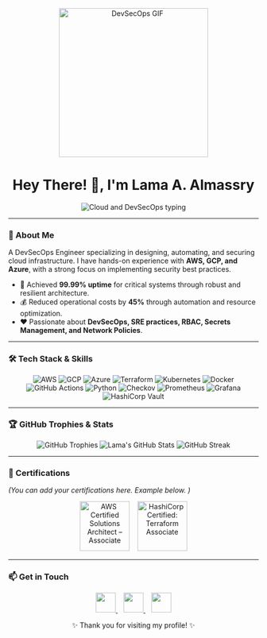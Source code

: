 <div align="center">
  <a href="https://github.com/LamaAlmassry">
    <img src="https://media.giphy.com/media/v1.Y2lkPTc5MGI3NjExM2Y0ZWU5ZDU4Yzc5YWM3YjM2ZWMwZDI3ZDYyZDEyZWYwNmFhY2EwZSZlcD12R3lfbGFuZ3Vf" width="300" alt="DevSecOps GIF"/>
  </a>

# Hey There! 👋, I'm Lama A. Almassry
<p align="center">
  <img src="https://readme-typing-svg.herokuapp.com?font=Fira+Code&size=45&pause=1000&center=true&vCenter=true&width=1000&lines=☁️+Cloud+and+DevSecOps+Engineer+☁️&color=FF0000,FF7F00,FFFF00,00FF00,00FFFF,0000FF,8A2BE2,FF1493,00CED1,FFD700&colorRandom=true" alt="Cloud and DevSecOps typing"/>
</p>

</div>

---

### 💫 About Me
A DevSecOps Engineer specializing in designing, automating, and securing cloud infrastructure. I have hands-on experience with **AWS, GCP, and Azure**, with a strong focus on implementing security best practices.

- 🎯 Achieved **99.99% uptime** for critical systems through robust and resilient architecture.
- 💰 Reduced operational costs by **45%** through automation and resource optimization.
- ❤️ Passionate about **DevSecOps, SRE practices, RBAC, Secrets Management, and Network Policies**.

---

### 🛠️ Tech Stack & Skills

<p align="center">
  <img src="https://img.shields.io/badge/AWS-232F3E?style=for-the-badge&logo=amazon-aws&logoColor=white" alt="AWS"/>
  <img src="https://img.shields.io/badge/GCP-4285F4?style=for-the-badge&logo=googlecloud&logoColor=white" alt="GCP"/>
  <img src="https://img.shields.io/badge/Azure-0078D4?style=for-the-badge&logo=microsoft-azure&logoColor=white" alt="Azure"/>
  <img src="https://img.shields.io/badge/Terraform-7B42BC?style=for-the-badge&logo=terraform&logoColor=white" alt="Terraform"/>
  <img src="https://img.shields.io/badge/Kubernetes-326CE5?style=for-the-badge&logo=kubernetes&logoColor=white" alt="Kubernetes"/>
  <img src="https://img.shields.io/badge/Docker-2496ED?style=for-the-badge&logo=docker&logoColor=white" alt="Docker"/>
  <img src="https://img.shields.io/badge/GitHub_Actions-2088FF?style=for-the-badge&logo=github-actions&logoColor=white" alt="GitHub Actions"/>
  <img src="https://img.shields.io/badge/Python-3776AB?style=for-the-badge&logo=python&logoColor=white" alt="Python"/>
  <img src="https://img.shields.io/badge/Checkov-5A4493?style=for-the-badge&logo=checkov&logoColor=white" alt="Checkov"/>
  <img src="https://img.shields.io/badge/Prometheus-E6522C?style=for-the-badge&logo=prometheus&logoColor=white" alt="Prometheus"/>
  <img src="https://img.shields.io/badge/Grafana-F46800?style=for-the-badge&logo=grafana&logoColor=white" alt="Grafana"/>
  <img src="https://img.shields.io/badge/Vault-000000?style=for-the-badge&logo=vault&logoColor=white" alt="HashiCorp Vault"/>
</p>

---

### 🏆 GitHub Trophies & Stats

<div align="center">
  <img src="https://github-profile-trophy.vercel.app/?username=LamaAlmassry&theme=dracula&column=7" alt="GitHub Trophies"/>
    

  <img src="https://github-readme-stats.vercel.app/api?username=LamaAlmassry&show_icons=true&theme=dracula&include_all_commits=true&count_private=true" alt="Lama's GitHub Stats"/>
    

  <img src="https://github-readme-streak-stats.herokuapp.com/?user=LamaAlmassry&theme=dracula" alt="GitHub Streak"/>
</div>

---

### 🏅 Certifications
*(You can add your certifications here. Example below. )*

<p align="center">
  <a href="[LINK_TO_CERT_1]"><img src="https://images.credly.com/size/110x110/images/00634f82-b07f-4bbd-a6bb-53de3977ae5f/image.png" alt="AWS Certified Solutions Architect – Associate" width="100"/></a>
  &nbsp;&nbsp;
  <a href="[LINK_TO_CERT_2]"><img src="https://images.credly.com/size/110x110/images/f275a321-9323-4366-a993-363b333e3814/image.png" alt="HashiCorp Certified: Terraform Associate" width="100"/></a>
</p>

---

### 📫 Get in Touch

<p align="center">
  <a href="https://linkedin.com/in/lama-almassry">
    <img src="https://img.shields.io/badge/LinkedIn-0077B5?style=for-the-badge&logo=linkedin&logoColor=white" height="40"/>
  </a>
  &nbsp;&nbsp;
  <a href="https://medium.com/@massrylama">
    <img src="https://img.shields.io/badge/Medium-000000?style=for-the-badge&logo=medium&logoColor=white" height="40"/>
  </a>
  &nbsp;&nbsp;
  <a href="mailto:your-email@example.com">
    <img src="https://img.shields.io/badge/Email-D14836?style=for-the-badge&logo=gmail&logoColor=white" height="40"/>
  </a>
</p>

<div align="center">
  <p>✨ Thank you for visiting my profile! ✨</p>
</div>
